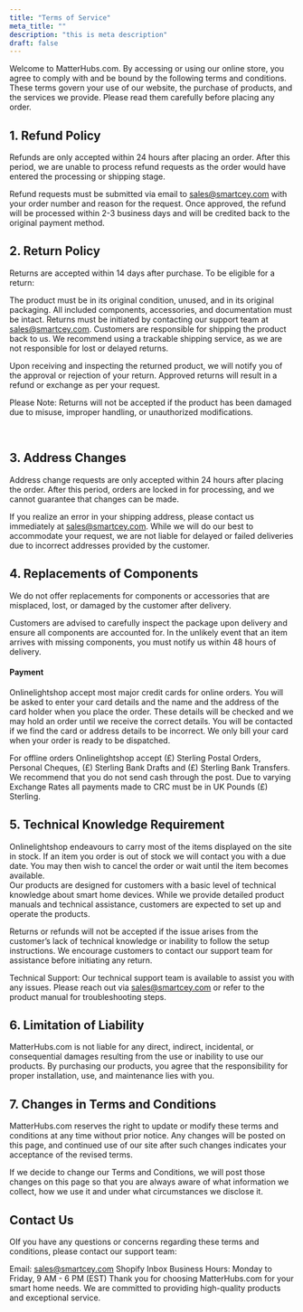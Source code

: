 ```yaml
---
title: "Terms of Service"
meta_title: ""
description: "this is meta description"
draft: false
---
```


Welcome to MatterHubs.com. By accessing or using our online store, you agree to comply with and be bound by the following terms and conditions. These terms govern your use of our website, the purchase of products, and the services we provide. Please read them carefully before placing any order.  
## 1. Refund Policy

Refunds are only accepted within 24 hours after placing an order. After this period, we are unable to process refund requests as the order would have entered the processing or shipping stage. 

Refund requests must be submitted via email to sales@smartcey.com with your order number and reason for the request. Once approved, the refund will be processed within 2-3 business days and will be credited back to the original payment method. 


## 2. Return Policy

Returns are accepted within 14 days after purchase. To be eligible for a return: 

The product must be in its original condition, unused, and in its original packaging.
All included components, accessories, and documentation must be intact.
Returns must be initiated by contacting our support team at sales@smartcey.com. Customers are responsible for shipping the product back to us. We recommend using a trackable shipping service, as we are not responsible for lost or delayed returns. 

Upon receiving and inspecting the returned product, we will notify you of the approval or rejection of your return. Approved returns will result in a refund or exchange as per your request. 

Please Note: Returns will not be accepted if the product has been damaged due to misuse, improper handling, or unauthorized modifications. 


<br/>

## 3. Address Changes
Address change requests are only accepted within 24 hours after placing the order. After this period, orders are locked in for processing, and we cannot guarantee that changes can be made. 

If you realize an error in your shipping address, please contact us immediately at sales@smartcey.com. While we will do our best to accommodate your request, we are not liable for delayed or failed deliveries due to incorrect addresses provided by the customer. 


## 4. Replacements of Components

We do not offer replacements for components or accessories that are misplaced, lost, or damaged by the customer after delivery. 

Customers are advised to carefully inspect the package upon delivery and ensure all components are accounted for. In the unlikely event that an item arrives with missing components, you must notify us within 48 hours of delivery. 
<br/>

#### Payment

Onlinelightshop accept most major credit cards for online orders. You will be asked to enter your card details and the name and the address of the card holder when you place the order. These details will be checked and we may hold an order until we receive the correct details. You will be contacted if we find the card or address details to be incorrect. We only bill your card when your order is ready to be dispatched.

For offline orders Onlinelightshop accept (£) Sterling Postal Orders, Personal Cheques, (£) Sterling Bank Drafts and (£) Sterling Bank Transfers. We recommend that you do not send cash through the post. Due to varying Exchange Rates all payments made to CRC must be in UK Pounds (£) Sterling.
<br/>

## 5. Technical Knowledge Requirement

Onlinelightshop endeavours to carry most of the items displayed on the site in stock. If an item you order is out of stock we will contact you with a due date. You may then wish to cancel the order or wait until the item becomes available.
<br/>
Our products are designed for customers with a basic level of technical knowledge about smart home devices. While we provide detailed product manuals and technical assistance, customers are expected to set up and operate the products. 

Returns or refunds will not be accepted if the issue arises from the customer’s lack of technical knowledge or inability to follow the setup instructions. We encourage customers to contact our support team for assistance before initiating any return. 

Technical Support: Our technical support team is available to assist you with any issues. Please reach out via sales@smartcey.com or refer to the product manual for troubleshooting steps. 

## 6. Limitation of Liability

MatterHubs.com is not liable for any direct, indirect, incidental, or consequential damages resulting from the use or inability to use our products. By purchasing our products, you agree that the responsibility for proper installation, use, and maintenance lies with you. 
<br/>

## 7. Changes in Terms and Conditions

MatterHubs.com reserves the right to update or modify these terms and conditions at any time without prior notice. Any changes will be posted on this page, and continued use of our site after such changes indicates your acceptance of the revised terms. 
<br/>


If we decide to change our Terms and Conditions, we will post those changes on this page so that you are always aware of what information we collect, how we use it and under what circumstances we disclose it.
<br/>

## Contact Us

OIf you have any questions or concerns regarding these terms and conditions, please contact our support team: 

Email: sales@smartcey.com 
Shopify Inbox 
Business Hours: Monday to Friday, 9 AM - 6 PM (EST) 
Thank you for choosing MatterHubs.com for your smart home needs. We are committed to providing high-quality products and exceptional service. 
<br/>
